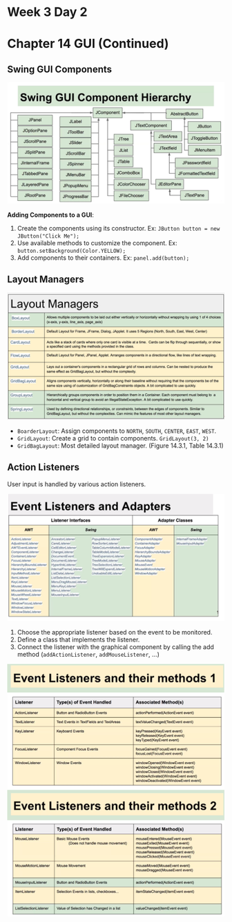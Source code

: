 # Week 3 Day 2
# Chapter 14 GUI (Continued)

## Swing GUI Components
<img src="https://github.com/ch00226855/CMP168Summer2021/raw/main/images/chp14_SwingComponents.png" width="600">

**Adding Components to a GUI**:
1. Create the components using its constructor. Ex: `JButton button = new JButton("Click Me");`
2. Use available methods to customize the component. Ex: `button.setBackground(Color.YELLOW);`
3. Add components to their containers. Ex: `panel.add(button);`

## Layout Managers
<img src="https://github.com/ch00226855/CMP168Summer2021/raw/main/images/chp14_Layouts.png" width="600">

- `BoarderLayout`: Assign components to `NORTH`, `SOUTH`, `CENTER`, `EAST`, `WEST`.
- `GridLayout`: Create a grid to contain components. `GridLayout(3, 2)`
- `GridBagLayout`: Most detailed layout manager. (Figure 14.3.1, Table 14.3.1)

## Action Listeners
User input is handled by various action listeners.

<img src="https://github.com/ch00226855/CMP168Summer2021/raw/main/images/chp14_Listeners.png" width="600">

1. Choose the appropriate listener based on the event to be monitored.
2. Define a class that implements the listener.
3. Connect the listener with the graphical component by calling the add method (`addActionListener`, `addMouseListener`, ...)

<img src="https://github.com/ch00226855/CMP168Summer2021/raw/main/images/chp14_ListenersMethods.png" width="600">

<img src="https://github.com/ch00226855/CMP168Summer2021/raw/main/images/chp14_ListenersMethods2.png" width="600">
